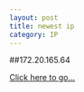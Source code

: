```yaml
---
layout: post
title: newest ip
category: IP
---
```


##172.20.165.64

[Click here to go...](http://172.20.165.64/)
